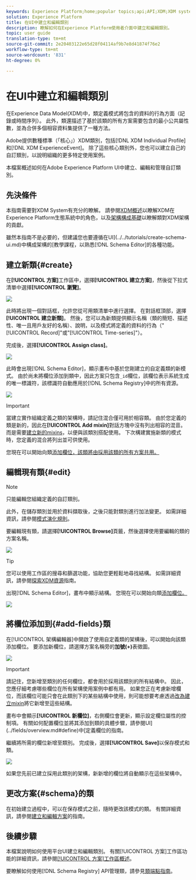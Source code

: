 ```yaml
---
keywords: Experience Platform;home;popular topics;api;API;XDM;XDM system;experience data model;data model;ui;workspace;class;classes;
solution: Experience Platform
title: 在UI中建立和編輯類別
description: 瞭解如何在Experience Platform使用者介面中建立和編輯類別。
topic: user guide
translation-type: tm+mt
source-git-commit: 2e20403122e65d28f04114af9b7e8d41874f76e2
workflow-type: tm+mt
source-wordcount: '831'
ht-degree: 0%

---
```



# 在UI中建立和編輯類別

在Experience Data Model(XDM)中，類定義模式將包含的資料的行為方面（記錄或時間序列）。 此外，類還描述了基於該類的所有方案需要包含的最小公共屬性數，並為合併多個相容資料集提供了一種方法。

Adobe提供數種標準（「核心」）XDM類別，包括[!DNL XDM Individual Profile]和[!DNL XDM ExperienceEvent]。 除了這些核心類別外，您也可以建立自己的自訂類別，以說明組織的更多特定使用案例。

本檔案概述如何在Adobe Experience Platform UI中建立、編輯和管理自訂類別。

## 先決條件

本指南需要對XDM System有充分的瞭解。 請參閱[XDM概述](../../home.md)以瞭解XDM在Experience Platform生態系統中的角色，以及[架構構成基礎](../../schema/composition.md)以瞭解類對XDM架構的貢獻。

雖然本指南不是必要的，但建議您也要遵循在UI](../../tutorials/create-schema-ui.md)中構成架構的[教學課程，以熟悉[!DNL Schema Editor]的各種功能。

## 建立新類{#create}

在&#x200B;**[!UICONTROL 方案]**&#x200B;工作區中，選擇&#x200B;**[!UICONTROL 建立方案]**，然後從下拉式清單中選擇&#x200B;**[!UICONTROL 瀏覽]**。

![](../../images/ui/resources/classes/browse-classes.png)

此時將出現一個對話框，允許您從可用類清單中進行選擇。 在對話框頂部，選擇&#x200B;**[!UICONTROL 建立新類]**。 然後，您可以為新類提供顯示名稱（類的簡短、描述性、唯一且用戶友好的名稱）、說明，以及模式將定義的資料的行為（&quot;[!UICONTROL Record]&quot;或&quot;[!UICONTROL Time-series]&quot;）。

完成後，選擇&#x200B;**[!UICONTROL Assign class]**。

![](../../images/ui/resources/classes/class-details.png)

此時會出現[!DNL Schema Editor]，顯示畫布中基於您剛建立的自定義類的新模式。 由於尚未將欄位添加到類中，因此方案只包含`_id`欄位，該欄位表示系統生成的唯一標識符，該標識符自動應用於[!DNL Schema Registry]中的所有資源。

![](../../images/ui/resources/classes/schema.png)

>[!IMPORTANT]
>
>當建立實作組織定義之類的架構時，請記住混合僅可用於相容類。 由於您定義的類是新的，因此在&#x200B;**[!UICONTROL Add mixin]**&#x200B;對話方塊中沒有列出相容的混音。 而是需要[建立新的mixins](./mixins.md#create)，以便與該類別搭配使用。 下次構建實施新類的模式時，您定義的混合將列出並可供使用。

您現在可以開始向類[添加欄位，該類將由採用該類的所有方案共用。](#add-fields)

## 編輯現有類{#edit}

>[!NOTE]
>
>只能編輯您組織定義的自訂類別。
>
>此外，在儲存類別並用於資料擷取後，之後只能對類別進行加法變更。 如需詳細資訊，請參閱[模式演化規則](../../schema/composition.md#evolution)。

要編輯現有類，請選擇&#x200B;**[!UICONTROL Browse]**&#x200B;頁籤，然後選擇使用要編輯的類的方案名稱。

![](../../images/ui/resources/classes/select-for-edit.png)

>[!TIP]
>
>您可以使用工作區的搜尋和篩選功能，協助您更輕鬆地尋找結構。 如需詳細資訊，請參閱[探索XDM資源](../explore.md)指南。

出現[!DNL Schema Editor]，畫布中顯示結構。 您現在可以開始向類[添加欄位。](#add-fields)

![](../../images/ui/resources/classes/edit.png)

## 將欄位添加到{#add-fields}類

在[!UICONTROL 架構編輯器]中開啟了使用自定義類的架構後，可以開始向該類添加欄位。 要添加新欄位，請選擇方案名稱旁的&#x200B;**加號(+)**&#x200B;表徵圖。

![](../../images/ui/resources/classes/add-field.png)

>[!IMPORTANT]
>
>請記住，您新增至類別的任何欄位，都會用於採用該類別的所有結構中。 因此，您應仔細考慮哪些欄位在所有架構使用案例中都有用。 如果您正在考慮新增欄位，而該欄位可能只會在此類別下的某些結構中使用，則可能想要考慮透過[改為建立mixin](./mixins.md#create)將它新增至這些結構。

畫布中會顯示&#x200B;**[!UICONTROL 新欄位]**，右側欄位會更新，顯示設定欄位屬性的控制項。 有關如何配置欄位並將其添加到類的具體步驟，請參閱UI](../fields/overview.md#define)中[定義欄位的指南。

繼續將所需的欄位新增至類別。 完成後，選擇&#x200B;**[!UICONTROL Save]**&#x200B;以保存模式和類。

![](../../images/ui/resources/classes/save.png)

如果您先前已建立採用此類別的架構，新新增的欄位將自動顯示在這些架構中。

## 更改方案{#schema}的類

在初始建立過程中，可以在保存模式之前，隨時更改該模式的類。 有關詳細資訊，請參閱[建立和編輯方案](./schemas.md#change-class)的指南。

## 後續步驟

本檔案說明如何使用平台UI建立和編輯類別。 有關[!UICONTROL 方案]工作區功能的詳細資訊，請參閱[[!UICONTROL 方案]工作區概述](../overview.md)。

要瞭解如何使用[!DNL Schema Registry] API管理類，請參見[類端點指南](../../api/classes.md)。